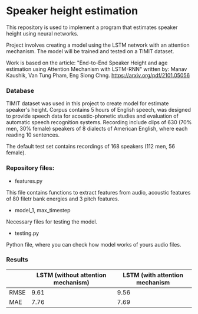 # Speaker height estimation

This repository is used to implement a program that estimates speaker height using neural networks.

Project involves creating a model using the LSTM network with an attention mechanism. The model will be trained and tested on a TIMIT dataset. 

Work is based on the article: "End-to-End Speaker Height and age estimation using Attention Mechanism with LSTM-RNN" written by: Manav Kaushik, Van Tung Pham, Eng Siong Chng.
https://arxiv.org/pdf/2101.05056

### Database
TIMIT dataset was used in this project to create model for estimate speaker's height. Corpus contains 5 hours of English speech, was designed to provide speech data for acoustic-phonetic studies and evaluation of automatic speech recognition systems. Recording include clips of 630 (70% men, 30% female) speakers of 8 dialects of American English, where each reading 10 sentences.

The default test set contains recordings of 168 speakers (112 men, 56 female).


### Repository files:
* features.py
  
This file contains functions to extract features from audio, acoustic features of 80 filetr bank energies and 3 pitch features.

* model_1, max_timestep 

Necessary files for testing the model.

* testing.py

Python file, where you can check how model works of yours audio files.


### Results
|      | LSTM (without attention mechanism) | LSTM (with attention mechanism |
| ---- | ---------------------------------- | ------------------------------ |
| RMSE | 9.61                               |              9.56              |
| MAE  | 7.76                               |              7.69              |


